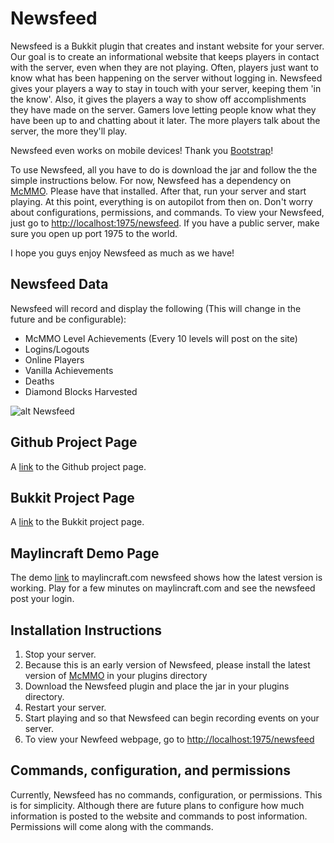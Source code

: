 Newsfeed
========

Newsfeed is a Bukkit plugin that creates and instant website for your server.  Our goal is to create an informational website that keeps players in contact with the server, even when they are not playing.  Often, players just want to know what has been happening on the server without logging in.  Newsfeed gives your players a way to stay in touch with your server, keeping them 'in the know'.  Also, it gives the players a way to show off accomplishments they have made on the server.  Gamers love letting people know what they have been up to and chatting about it later.  The more players talk about the server, the more they'll play.  

Newsfeed even works on mobile devices!  Thank you [Bootstrap](http://getbootstrap.com)! 

To use Newsfeed, all you have to do is download the jar and follow the the simple instructions below.  For now, Newsfeed has a dependency on [McMMO](http://dev.bukkit.org/bukkit-plugins/mcmmo/).  Please have that installed.  After that, run your server and start playing.  At this point, everything is on autopilot from then on.  Don't worry about configurations, permissions, and commands.  To view your Newsfeed, just go to [http://localhost:1975/newsfeed](http://localhost:1975/newsfeed).  If you have a public server, make sure you open up port 1975 to the world.

I hope you guys enjoy Newsfeed as much as we have!

## Newsfeed Data

Newsfeed will record and display the following (This will change in the future and be configurable):

- McMMO Level Achievements (Every 10 levels will post on the site)
- Logins/Logouts
- Online Players
- Vanilla Achievements
- Deaths
- Diamond Blocks Harvested

![alt Newsfeed](https://dl.dropboxusercontent.com/u/6293554/newsfeed.jpg "Newsfeed Example")

## Github Project Page
A [link](https://github.com/canilao/mc-newsfeed) to the Github project page.

## Bukkit Project Page
A [link](http://dev.bukkit.org/bukkit-plugins/newsfeed/) to the Bukkit project page.

## Maylincraft Demo Page
The demo [link](http://www.maylincraft.com/newsfeed) to maylincraft.com newsfeed shows how the latest version is working.  Play for a few minutes on maylincraft.com and see the newsfeed post your login. 

## Installation Instructions
1. Stop your server.
2. Because this is an early version of Newsfeed, please install the latest version of [McMMO](http://dev.bukkit.org/bukkit-plugins/mcmmo/) in your plugins directory
3. Download the Newsfeed plugin and place the jar in your plugins directory.
4. Restart your server.
5. Start playing and so that Newsfeed can begin recording events on your server.
6. To view your Newfeed webpage, go to [http://localhost:1975/newsfeed](http://localhost:1975/newsfeed)

## Commands, configuration, and permissions
Currently, Newsfeed has no commands, configuration, or permissions.  This is for simplicity.  Although there are future plans to configure how much information is posted to the website and commands to post information.  Permissions will come along with the commands.

